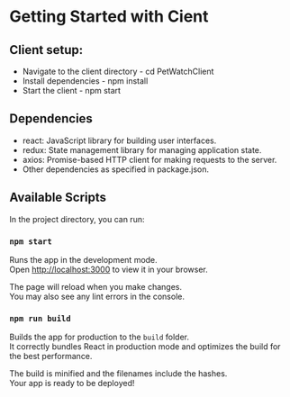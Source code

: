 # Getting Started with Cient
## Client setup:
- Navigate to the client directory - cd PetWatchClient
- Install dependencies - npm install
- Start the client - npm start

## Dependencies
- react: JavaScript library for building user interfaces.
- redux: State management library for managing application state.
- axios: Promise-based HTTP client for making requests to the server.
- Other dependencies as specified in package.json.

## Available Scripts

In the project directory, you can run:

### `npm start`

Runs the app in the development mode.\
Open [http://localhost:3000](http://localhost:3000) to view it in your browser.

The page will reload when you make changes.\
You may also see any lint errors in the console.

### `npm run build`

Builds the app for production to the `build` folder.\
It correctly bundles React in production mode and optimizes the build for the best performance.

The build is minified and the filenames include the hashes.\
Your app is ready to be deployed!

